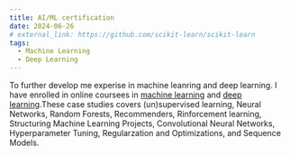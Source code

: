 ```yaml
---
title: AI/ML certification
date: 2024-06-26
# external_link: https://github.com/scikit-learn/scikit-learn
tags:
  - Machine Learning
  - Deep Learning
---
```

To further develop me experise in machine leanring and deep learning. I have enrolled in online coursees in [machine learning](https://coursera.org/share/d689a33ebde9ddfb4dce75334c751462) and [deep learning](https://coursera.org/share/71f8f1aa4bc1ef35558a91f233c5bdec).These case studies covers  (un)supervised learning, Neural Networks, Random Forests, Recommenders, Rinforcement learning, Structuring Machine Learning Projects, Convolutional Neural Networks, Hyperparameter Tuning, Regularzation and Optimizations, and Sequence Models.

<!--more-->
